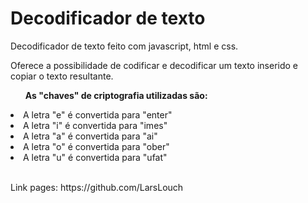 <h1>Decodificador de texto</h1>

<p>Decodificador de texto feito com javascript, html e css.</p>
<p>Oferece a possibilidade de codificar e decodificar um texto inserido e copiar o texto resultante.</p>

<ul><strong>As "chaves" de criptografia utilizadas são:</strong></ul>

<li>A letra "e" é convertida para "enter"</li>
<li>A letra "i" é convertida para "imes"</li>
<li>A letra "a" é convertida para "ai"</li>
<li>A letra "o" é convertida para "ober"</li>
<li>A letra "u" é convertida para "ufat"</li>

<br>
<p>Link pages: https://github.com/LarsLouch</p>

